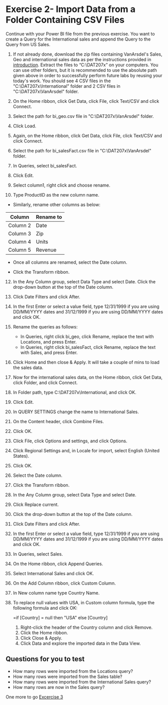 # Exercise 2- Import Data from a Folder Containing CSV Files

Continue with your Power BI file from the previous exercise. You want to create a Query for the International sales and append the Query to the Query from US Sales.


1. If not already done, download the zip files containing VanArsdel's Sales, Geo and international sales data as per the instructions provided in [introduction](https://github.com/BDO-Australia/MunchAndCrunch/blob/master/Session2/1.%20Lab%20Introduction.md). Extract the files to “C:\DAT207x” on your computers. You can use other folders, but it is recommended to use the absolute path given above in order to successfully perform future labs by reusing your today's work. You should see 4 CSV files in the "C:\DAT207x\International" folder and 2 CSV files in "C:\DAT207x\VanArsdel" folder.

2. On the Home ribbon, click Get Data, click File, click Text/CSV and click Connect.

3. Select the path for bi_geo.csv file in "C:\DAT207x\VanArsdel" folder. 

4. Click Load.

5. Again, on the Home ribbon, click Get Data, click File, click Text/CSV and click Connect.

6. Select the path for bi_salesFact.csv file in "C:\DAT207x\VanArsdel" folder.

8. In Queries, select bi_salesFact.

9. Click Edit.

10. Select column1, right click and choose rename.

11. Type ProductID as the new column name.

   - Similarly, rename other columns as below:

   Column | Rename to
    --- | --- 
    Column 2 | Date
    Column 3 | Zip
    Column 4 | Units
    Column 5 | Revenue

  - Once all columns are renamed, select the Date column.

  - Click the Transform ribbon.

12.  In the Any Column group, select Data Type and select Date. Click the drop-down button at the top of the Date column.

13. Click Date Filters and click After.

14. In the first Enter or select a value field, type 12/31/1999 if you are using DD/MM/YYYY dates and 31/12/1999 if you are using DD/MM/YYYY dates and click OK.

15. Rename the queries as follows:


    - In Queries, right click bi_geo, click Rename, replace the text with Locations, and press Enter.
    - In Queries, right click bi_salesFact, click Rename, replace the text with Sales, and press Enter.

16. Click Home and then close & Apply. It will take a couple of mins to load the sales data. 

17. Now for the international sales data, on the Home ribbon, click Get Data, click Folder, and click Connect.

18. In Folder path, type C:\DAT207x\International, and click OK.

19. Click Edit.

20. In QUERY SETTINGS change the name to International Sales.

21. On the Content header, click Combine Files.

22. Click OK.

23. Click File, click Options and settings, and click Options.

24. Click Regional Settings and, in Locale for import, select English (United States).

25. Click OK.

26. Select the Date column.

27. Click the Transform ribbon.

28. In the Any Column group, select Data Type and select Date.

29. Click Replace current.

30. Click the drop-down button at the top of the Date column.

31. Click Date Filters and click After.

32. In the first Enter or select a value field, type 12/31/1999 if you are using DD/MM/YYYY dates and 31/12/1999 if you are using DD/MM/YYYY dates and click OK.

33. In Queries, select Sales.

34. On the Home ribbon, click Append Queries.

35. Select International Sales and click OK.

36. On the Add Column ribbon, click Custom Column.

37. In New column name type Country Name.

38. To replace null values with USA, in Custom column formula, type the following formula and click OK:

    =if [Country] = null then "USA" else [Country]

    1. Right-click the header of the Country column and click Remove.
    2. Click the Home ribbon.
    3. Click Close & Apply.
    4. Click Data and explore the imported data in the Data View.


## Questions for you to test
- How many rows were imported from the Locations query?
- How many rows were imported from the Sales table?
- How many rows were imported from the International Sales query?
- How many rows are now in the Sales query?

One more to go [Excercise 3](https://github.com/BDO-Australia/MunchAndCrunch/blob/master/Session2/4.%20Excercise-3.md)